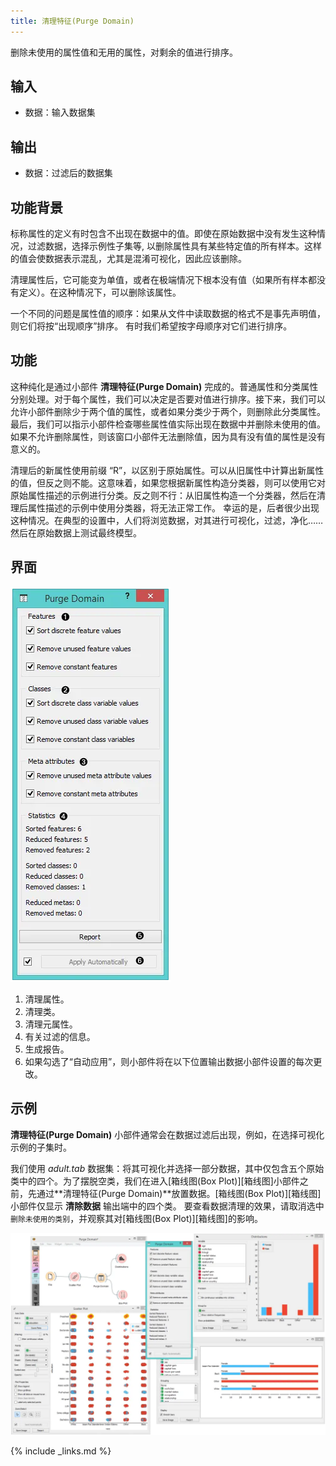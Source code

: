 ```yaml
---
title: 清理特征(Purge Domain)
---
```


删除未使用的属性值和无用的属性，对剩余的值进行排序。




## 输入
- 数据：输入数据集

## 输出
- 数据：过滤后的数据集

## 功能背景
标称属性的定义有时包含不出现在数据中的值。即使在原始数据中没有发生这种情况，过滤数据，选择示例性子集等, 以删除属性具有某些特定值的所有样本。这样的值会使数据表示混乱，尤其是混淆可视化，因此应该删除。

清理属性后，它可能变为单值，或者在极端情况下根本没有值（如果所有样本都没有定义）。在这种情况下，可以删除该属性。

一个不同的问题是属性值的顺序：如果从文件中读取数据的格式不是事先声明值，则它们将按“出现顺序”排序。 有时我们希望按字母顺序对它们进行排序。


## 功能
这种纯化是通过小部件 **清理特征(Purge Domain)** 完成的。普通属性和分类属性分别处理。对于每个属性，我们可以决定是否要对值进行排序。接下来，我们可以允许小部件删除少于两个值的属性，或者如果分类少于两个，则删除此分类属性。最后，我们可以指示小部件检查哪些属性值实际出现在数据中并删除未使用的值。如果不允许删除属性，则该窗口小部件无法删除值，因为具有没有值的属性是没有意义的。

清理后的新属性使用前缀 “R”，以区别于原始属性。可以从旧属性中计算出新属性的值，但反之则不能。这意味着，如果您根据新属性构造分类器，则可以使用它对原始属性描述的示例进行分类。反之则不行：从旧属性构造一个分类器，然后在清理后属性描述的示例中使用分类器，将无法正常工作。 幸运的是，后者很少出现这种情况。在典型的设置中，人们将浏览数据，对其进行可视化，过滤，净化……然后在原始数据上测试最终模型。


## 界面
![](/assets/images/data/PurgeDomain-stamped.png.webp)

1. 清理属性。
2. 清理类。
3. 清理元属性。
4. 有关过滤的信息。
5. 生成报告。
6. 如果勾选了“自动应用”，则小部件将在以下位置输出数据小部件设置的每次更改。


## 示例

**清理特征(Purge Domain)** 小部件通常会在数据过滤后出现，例如，在选择可视化示例的子集时。

我们使用 *adult.tab* 数据集：将其可视化并选择一部分数据，其中仅包含五个原始类中的四个。为了摆脱空类，我们在进入[箱线图(Box Plot)][箱线图]小部件之前，先通过**清理特征(Purge Domain)**放置数据。[箱线图(Box Plot)][箱线图]小部件仅显示 **清除数据** 输出端中的四个类。 要查看数据清理的效果，请取消选中 `删除未使用的类别`，并观察其对[箱线图(Box Plot)][箱线图]的影响。

![](/assets/images/data/PurgeDomain-example.png.webp)

{% include _links.md %}

